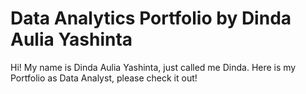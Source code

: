 # Data Analytics Portfolio by Dinda Aulia Yashinta
Hi! My name is Dinda Aulia Yashinta, just called me Dinda. Here is my Portfolio as Data Analyst, please check it out!
